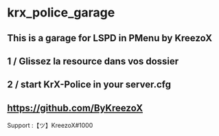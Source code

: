 # krx_police_garage
This is a garage for LSPD in PMenu by KreezoX
---------------------------------------------
1 / Glissez la resource dans vos dossier
---------------------------------------------
2 / start KrX-Police in your server.cfg
---------------------------------------------
https://github.com/ByKreezoX
----------------------------

Support :【ツ】KreezoX#1000

